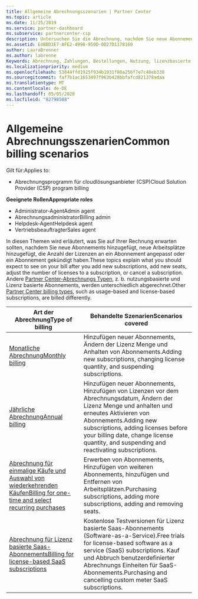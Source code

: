 ```yaml
---
title: Allgemeine Abrechnungsszenarien | Partner Center
ms.topic: article
ms.date: 11/25/2019
ms.service: partner-dashboard
ms.subservice: partnercenter-csp
description: Untersuchen Sie die Abrechnung, nachdem Sie neue Abonnements hinzugefügt, die Lizenz Menge angepasst oder ein Abonnement gekündigt haben. Sehen Sie sich an, wie sich nutzungsbasierte und Lizenz basierte Abonnements unterscheiden.
ms.assetid: E4BBD3E7-AFE2-4998-950D-0D27D1178160
author: LauraBrenner
ms.author: labrenne
Keywords: Abrechnung, Zahlungen, Bestellungen, Nutzung, lizenzbasierte Abrechnung, Abonnementdatum, Laufzeit, Kündigung, Verlängerung, Kontenabstimmungsdatei, Abstimmungsdatei
ms.localizationpriority: medium
ms.openlocfilehash: 53844ffd1925f934b1931f80a256f7e7c40eb338
ms.sourcegitcommit: faf7b1ac1653497f963b428bbfafcd821378adaa
ms.translationtype: MT
ms.contentlocale: de-DE
ms.lasthandoff: 05/05/2020
ms.locfileid: "82798508"
---
```

# <a name="common-billing-scenarios"></a><span data-ttu-id="06814-105">Allgemeine Abrechnungsszenarien</span><span class="sxs-lookup"><span data-stu-id="06814-105">Common billing scenarios</span></span>

<span data-ttu-id="06814-106">Gilt für:</span><span class="sxs-lookup"><span data-stu-id="06814-106">Applies to:</span></span>

- <span data-ttu-id="06814-107">Abrechnungsprogramm für cloudlösungsanbieter (CSP)</span><span class="sxs-lookup"><span data-stu-id="06814-107">Cloud Solution Provider (CSP) program billing</span></span>

<span data-ttu-id="06814-108">**Geeignete Rollen**</span><span class="sxs-lookup"><span data-stu-id="06814-108">**Appropriate roles**</span></span>

- <span data-ttu-id="06814-109">Administrator-Agent</span><span class="sxs-lookup"><span data-stu-id="06814-109">Admin agent</span></span>
- <span data-ttu-id="06814-110">Abrechnungsadministrator</span><span class="sxs-lookup"><span data-stu-id="06814-110">Billing admin</span></span>
- <span data-ttu-id="06814-111">Helpdesk-Agent</span><span class="sxs-lookup"><span data-stu-id="06814-111">Helpdesk agent</span></span>
- <span data-ttu-id="06814-112">Vertriebsbeauftragter</span><span class="sxs-lookup"><span data-stu-id="06814-112">Sales agent</span></span>

<span data-ttu-id="06814-113">In diesen Themen wird erläutert, was Sie auf Ihrer Rechnung erwarten sollten, nachdem Sie neue Abonnements hinzugefügt, neue Arbeitsplätze hinzugefügt, die Anzahl der Lizenzen an ein Abonnement angepasst oder ein Abonnement gekündigt haben.</span><span class="sxs-lookup"><span data-stu-id="06814-113">These topics explain what you should expect to see on your bill after you add new subscriptions, add new seats, adjust the number of licenses to a subscription, or cancel a subscription.</span></span> <span data-ttu-id="06814-114">Andere [Partner Center-Abrechnungs Typen](billing-different-types.md), z. b. nutzungsbasierte und Lizenz basierte Abonnements, werden unterschiedlich abgerechnet.</span><span class="sxs-lookup"><span data-stu-id="06814-114">Other [Partner Center billing types](billing-different-types.md), such as usage-based and license-based subscriptions, are billed differently.</span></span>

| <span data-ttu-id="06814-115">Art der Abrechnung</span><span class="sxs-lookup"><span data-stu-id="06814-115">Type of billing</span></span> | <span data-ttu-id="06814-116">Behandelte Szenarien</span><span class="sxs-lookup"><span data-stu-id="06814-116">Scenarios covered</span></span> |
| --------------- | ----------------- |
| [<span data-ttu-id="06814-117">Monatliche Abrechnung</span><span class="sxs-lookup"><span data-stu-id="06814-117">Monthly billing</span></span>](common-billing-scenarios-monthly.md) | <span data-ttu-id="06814-118">Hinzufügen neuer Abonnements, Ändern der Lizenz Menge und Anhalten von Abonnements.</span><span class="sxs-lookup"><span data-stu-id="06814-118">Adding new subscriptions, changing license quantity, and suspending subscriptions.</span></span> |
| [<span data-ttu-id="06814-119">Jährliche Abrechnung</span><span class="sxs-lookup"><span data-stu-id="06814-119">Annual billing</span></span>](common-billing-scenarios-annual.md) | <span data-ttu-id="06814-120">Hinzufügen neuer Abonnements, Hinzufügen von Lizenzen vor dem Abrechnungsdatum, Ändern der Lizenz Menge und anhalten und erneutes Aktivieren von Abonnements.</span><span class="sxs-lookup"><span data-stu-id="06814-120">Adding new subscriptions, adding licenses before your billing date, change license quantity, and suspending and reactivating subscriptions.</span></span> |
| [<span data-ttu-id="06814-121">Abrechnung für einmalige Käufe und Auswahl von wiederkehrenden Käufen</span><span class="sxs-lookup"><span data-stu-id="06814-121">Billing for one-time and select recurring purchases</span></span>](common-billing-scenarios-onetime-recurring.md) | <span data-ttu-id="06814-122">Erwerben von Abonnements, Hinzufügen von weiteren Abonnements, hinzufügen und Entfernen von Arbeitsplätzen.</span><span class="sxs-lookup"><span data-stu-id="06814-122">Purchasing subscriptions, adding more subscriptions, adding and removing seats.</span></span> |
| [<span data-ttu-id="06814-123">Abrechnung für Lizenz basierte Saas-Abonnements</span><span class="sxs-lookup"><span data-stu-id="06814-123">Billing for license-based SaaS subscriptions</span></span>](common-billing-scenarios-saas.md) | <span data-ttu-id="06814-124">Kostenlose Testversionen für Lizenz basierte Saas-Abonnements (Software-as-a-Service).</span><span class="sxs-lookup"><span data-stu-id="06814-124">Free trials for license-based software as a service (SaaS) subscriptions.</span></span> <span data-ttu-id="06814-125">Kauf und Abbruch benutzerdefinierter Abrechnungs Einheiten für SaaS-Abonnements.</span><span class="sxs-lookup"><span data-stu-id="06814-125">Purchasing and cancelling custom meter SaaS subscriptions.</span></span> |
